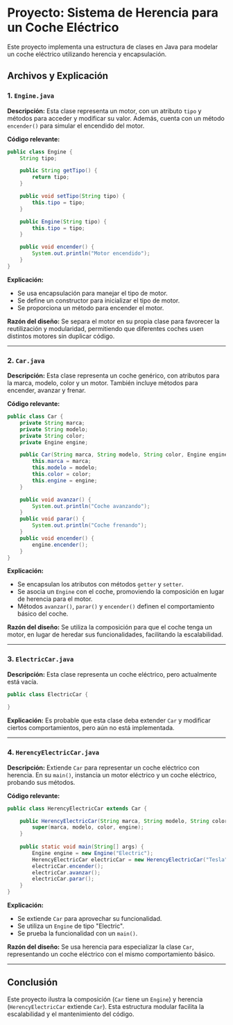 # Proyecto: Sistema de Herencia para un Coche Eléctrico

Este proyecto implementa una estructura de clases en Java para modelar un coche eléctrico utilizando herencia y encapsulación.

## Archivos y Explicación

### 1. `Engine.java`

**Descripción:**
Esta clase representa un motor, con un atributo `tipo` y métodos para acceder y modificar su valor. Además, cuenta con un método `encender()` para simular el encendido del motor.

**Código relevante:**
```java
public class Engine {
    String tipo;

    public String getTipo() {
        return tipo;
    }

    public void setTipo(String tipo) {
        this.tipo = tipo;
    }

    public Engine(String tipo) {
        this.tipo = tipo;
    }

    public void encender() {
        System.out.println("Motor encendido");
    }
}
```

**Explicación:**
- Se usa encapsulación para manejar el tipo de motor.
- Se define un constructor para inicializar el tipo de motor.
- Se proporciona un método para encender el motor.

**Razón del diseño:**
Se separa el motor en su propia clase para favorecer la reutilización y modularidad, permitiendo que diferentes coches usen distintos motores sin duplicar código.

---

### 2. `Car.java`

**Descripción:**
Esta clase representa un coche genérico, con atributos para la marca, modelo, color y un motor. También incluye métodos para encender, avanzar y frenar.

**Código relevante:**
```java
public class Car {
    private String marca;
    private String modelo;
    private String color;
    private Engine engine;

    public Car(String marca, String modelo, String color, Engine engine) {
        this.marca = marca;
        this.modelo = modelo;
        this.color = color;
        this.engine = engine;
    }

    public void avanzar() {
        System.out.println("Coche avanzando");
    }
    public void parar() {
        System.out.println("Coche frenando");
    }
    public void encender() {
        engine.encender();
    }
}
```

**Explicación:**
- Se encapsulan los atributos con métodos `getter` y `setter`.
- Se asocia un `Engine` con el coche, promoviendo la composición en lugar de herencia para el motor.
- Métodos `avanzar()`, `parar()` y `encender()` definen el comportamiento básico del coche.

**Razón del diseño:**
Se utiliza la composición para que el coche tenga un motor, en lugar de heredar sus funcionalidades, facilitando la escalabilidad.

---

### 3. `ElectricCar.java`

**Descripción:**
Esta clase representa un coche eléctrico, pero actualmente está vacía.

```java
public class ElectricCar {
    
}
```

**Explicación:**
Es probable que esta clase deba extender `Car` y modificar ciertos comportamientos, pero aún no está implementada.

---

### 4. `HerencyElectricCar.java`

**Descripción:**
Extiende `Car` para representar un coche eléctrico con herencia. En su `main()`, instancia un motor eléctrico y un coche eléctrico, probando sus métodos.

**Código relevante:**
```java
public class HerencyElectricCar extends Car {

    public HerencyElectricCar(String marca, String modelo, String color, Engine engine) {
        super(marca, modelo, color, engine);
    }
    
    public static void main(String[] args) {
        Engine engine = new Engine("Electric");
        HerencyElectricCar electricCar = new HerencyElectricCar("Tesla", "Model S", "Red", engine);
        electricCar.encender();
        electricCar.avanzar();
        electricCar.parar();
    }
}
```

**Explicación:**
- Se extiende `Car` para aprovechar su funcionalidad.
- Se utiliza un `Engine` de tipo "Electric".
- Se prueba la funcionalidad con un `main()`.

**Razón del diseño:**
Se usa herencia para especializar la clase `Car`, representando un coche eléctrico con el mismo comportamiento básico.

---

## Conclusión
Este proyecto ilustra la composición (`Car` tiene un `Engine`) y herencia (`HerencyElectricCar` extiende `Car`). Esta estructura modular facilita la escalabilidad y el mantenimiento del código.